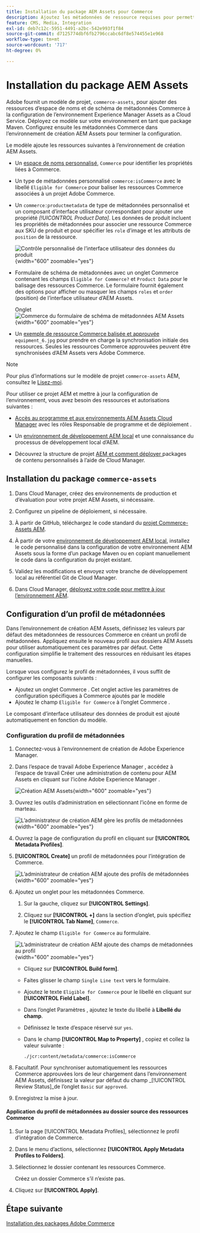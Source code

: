 ```yaml
---
title: Installation du package AEM Assets pour Commerce
description: Ajoutez les métadonnées de ressource requises pour permettre à l’intégration d’AEM Assets pour Commerce de synchroniser les ressources entre les projets Adobe Commerce et Experience Manager Assets.
feature: CMS, Media, Integration
exl-id: deb7c12c-5951-4491-a2bc-542e993f1f84
source-git-commit: d7125774dbf6fb2796ccabc6df8e574455e1e968
workflow-type: tm+mt
source-wordcount: '717'
ht-degree: 0%

---
```


# Installation du package AEM Assets

Adobe fournit un modèle de projet, `commerce-assets`, pour ajouter des ressources d’espace de noms et de schéma de métadonnées Commerce à la configuration de l’environnement Experience Manager Assets as a Cloud Service. Déployez ce modèle sur votre environnement en tant que package Maven. Configurez ensuite les métadonnées Commerce dans l’environnement de création AEM Assets pour terminer la configuration.

Le modèle ajoute les ressources suivantes à l’environnement de création AEM Assets.

- Un [espace de noms personnalisé](https://github.com/ankumalh/assets-commerce/blob/main/ui.config/jcr_root/apps/commerce/config/org.apache.sling.jcr.repoinit.RepositoryInitializer~commerce-namespaces.cfg.json), `Commerce` pour identifier les propriétés liées à Commerce.

- Un type de métadonnées personnalisé `commerce:isCommerce` avec le libellé `Eligible for Commerce` pour baliser les ressources Commerce associées à un projet Adobe Commerce.

- Un `commerce:productmetadata` de type de métadonnées personnalisé et un composant d’interface utilisateur correspondant pour ajouter une propriété *[!UICONTROL Product Data]*. Les données de produit incluent les propriétés de métadonnées pour associer une ressource Commerce aux SKU de produit et pour spécifier les `role` d’image et les attributs de `position` de la ressource.

  ![Contrôle personnalisé de l’interface utilisateur des données du produit](./assets/aem-commerce-sku-metadata-fields-from-template.png){width="600" zoomable="yes"}

- Formulaire de schéma de métadonnées avec un onglet Commerce contenant les champs `Eligible for Commerce?` et `Product Data` pour le balisage des ressources Commerce. Le formulaire fournit également des options pour afficher ou masquer les champs `roles` et `order` (position) de l’interface utilisateur d’AEM Assets.

  Onglet ![Commerce du formulaire de schéma de métadonnées AEM Assets](./assets/assets-configure-metadata-schema-form-editor.png){width="600" zoomable="yes"}

- Un [exemple de ressource Commerce balisée et approuvée](https://github.com/ankumalh/assets-commerce/blob/main/ui.content/src/main/content/jcr_root/content/dam/wknd/en/activities/hiking/equipment_6.jpg/.content.xml) `equipment_6.jpg` pour prendre en charge la synchronisation initiale des ressources. Seules les ressources Commerce approuvées peuvent être synchronisées d’AEM Assets vers Adobe Commerce.

>[!NOTE]
>Pour plus d’informations sur le modèle de projet `commerce-assets` AEM, consultez le [Lisez-moi](https://github.com/ankumalh/assets-commerce).

Pour utiliser ce projet AEM et mettre à jour la configuration de l’environnement, vous avez besoin des ressources et autorisations suivantes :

- [Accès au programme et aux environnements AEM Assets Cloud Manager](https://experienceleague.adobe.com/en/docs/experience-manager-cloud-service/content/onboarding/journey/cloud-manager#access-sysadmin-bo) avec les rôles Responsable de programme et de déploiement .

- Un [environnement de développement AEM local](https://experienceleague.adobe.com/en/docs/experience-manager-learn/cloud-service/local-development-environment-set-up/overview) et une connaissance du processus de développement local d’AEM.

- Découvrez la structure de projet [AEM et comment déployer ](https://experienceleague.adobe.com/fr/docs/experience-manager-cloud-service/content/implementing/developing/aem-project-content-package-structure) packages de contenu personnalisés à l’aide de Cloud Manager.

## Installation du package `commerce-assets`

1. Dans Cloud Manager, créez des environnements de production et d’évaluation pour votre projet AEM Assets, si nécessaire.

1. Configurez un pipeline de déploiement, si nécessaire.

1. À partir de GitHub, téléchargez le code standard du [projet Commerce-Assets AEM](https://github.com/ankumalh/assets-commerce).

1. À partir de votre [environnement de développement AEM local](https://experienceleague.adobe.com/en/docs/experience-manager-learn/cloud-service/local-development-environment-set-up/overview), installez le code personnalisé dans la configuration de votre environnement AEM Assets sous la forme d’un package Maven ou en copiant manuellement le code dans la configuration du projet existant.

1. Validez les modifications et envoyez votre branche de développement local au référentiel Git de Cloud Manager.

1. Dans Cloud Manager, [déployez votre code pour mettre à jour l’environnement AEM](https://experienceleague.adobe.com/en/docs/experience-manager-cloud-service/content/implementing/using-cloud-manager/deploy-code#deploying-code-with-cloud-manager).

## Configuration d’un profil de métadonnées

Dans l’environnement de création AEM Assets, définissez les valeurs par défaut des métadonnées de ressources Commerce en créant un profil de métadonnées. Appliquez ensuite le nouveau profil aux dossiers AEM Assets pour utiliser automatiquement ces paramètres par défaut. Cette configuration simplifie le traitement des ressources en réduisant les étapes manuelles.

Lorsque vous configurez le profil de métadonnées, il vous suffit de configurer les composants suivants :

- Ajoutez un onglet Commerce . Cet onglet active les paramètres de configuration spécifiques à Commerce ajoutés par le modèle
- Ajoutez le champ `Eligible for Commerce` à l’onglet Commerce .

Le composant d’interface utilisateur des données de produit est ajouté automatiquement en fonction du modèle.

### Configuration du profil de métadonnées

1. Connectez-vous à l’environnement de création de Adobe Experience Manager.

1. Dans l’espace de travail Adobe Experience Manager , accédez à l’espace de travail Créer une administration de contenu pour AEM Assets en cliquant sur l’icône Adobe Experience Manager .

   ![Création AEM Assets](./assets/aem-assets-authoring.png){width="600" zoomable="yes"}

1. Ouvrez les outils d’administration en sélectionnant l’icône en forme de marteau.

   ![L’administrateur de création AEM gère les profils de métadonnées](./assets/aem-manage-metadata-profiles.png){width="600" zoomable="yes"}

1. Ouvrez la page de configuration du profil en cliquant sur **[!UICONTROL Metadata Profiles]**.

1. **[!UICONTROL Create]** un profil de métadonnées pour l’intégration de Commerce.

   ![L’administrateur de création AEM ajoute des profils de métadonnées ](./assets/aem-create-metadata-profile.png){width="600" zoomable="yes"}

1. Ajoutez un onglet pour les métadonnées Commerce.

   1. Sur la gauche, cliquez sur **[!UICONTROL Settings]**.

   1. Cliquez sur **[!UICONTROL +]** dans la section d’onglet, puis spécifiez le **[!UICONTROL Tab Name]**, `Commerce`.

1. Ajoutez le champ `Eligible for Commerce` au formulaire.

   ![L’administrateur de création AEM ajoute des champs de métadonnées au profil](./assets/aem-edit-metadata-profile-fields.png){width="600" zoomable="yes"}

   - Cliquez sur **[!UICONTROL Build form]**.

   - Faites glisser le champ `Single Line text` vers le formulaire.

   - Ajoutez le texte `Eligible for Commerce` pour le libellé en cliquant sur **[!UICONTROL Field Label]**.

   - Dans l’onglet Paramètres , ajoutez le texte du libellé à **Libellé du champ**.

   - Définissez le texte d’espace réservé sur `yes`.

   - Dans le champ **[!UICONTROL Map to Property]** , copiez et collez la valeur suivante :

     ```terminal
     ./jcr:content/metadata/commerce:isCommerce
     ```

1. Facultatif. Pour synchroniser automatiquement les ressources Commerce approuvées lors de leur chargement dans l’environnement AEM Assets, définissez la valeur par défaut du champ _[!UICONTROL Review Status]_de l’onglet `Basic` sur `approved`.

1. Enregistrez la mise à jour.

#### Application du profil de métadonnées au dossier source des ressources Commerce

1. Sur la page [!UICONTROL  Metadata Profiles], sélectionnez le profil d’intégration de Commerce.

1. Dans le menu d’actions, sélectionnez **[!UICONTROL Apply Metadata Profiles to Folders]**.

1. Sélectionnez le dossier contenant les ressources Commerce.

   Créez un dossier Commerce s’il n’existe pas.

1. Cliquez sur **[!UICONTROL Apply]**.

## Étape suivante

[Installation des packages Adobe Commerce](aem-assets-configure-commerce.md)
